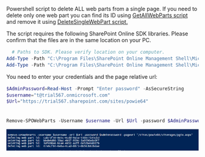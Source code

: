 Powershell script to delete ALL web parts from a single page. If you need to delete only one web part you can find its ID using [GetAllWebParts script](https://gallery.technet.microsoft.com/office/Get-all-web-parts-and-449f1d47) and remove it using [DeleteSingleWebPart script.](https://gallery.technet.microsoft.com/Delete-single-web-part-6404fced)

 

The script requires the following SharePoint Online SDK libraries. Please confirm that the files are in the same location on your PC.

 

```PowerShell
  # Paths to SDK. Please verify location on your computer. 
Add-Type -Path "C:\Program Files\SharePoint Online Management Shell\Microsoft.Online.SharePoint.PowerShell\Microsoft.SharePoint.Client.dll"  
Add-Type -Path "C:\Program Files\SharePoint Online Management Shell\Microsoft.Online.SharePoint.PowerShell\Microsoft.SharePoint.Client.Runtime.dll" 
``` 
 

You need to enter your credentials and the page relative url:

 

```PowerShell
$AdminPassword=Read-Host -Prompt "Enter password" -AsSecureString 
$username="t@trial567.onmicrosoft.com" 
$Url="https://trial567.sharepoint.com/sites/powie64" 
 
 
Remove-SPOWebParts -Username $username -Url $Url -password $AdminPassword -pageUrl "/sites/powie64/SitePages/pgie.aspx"
``` 
 <img src="../Delete all web parts from a single page/RemoveAllWebpartsResult.PNG">

